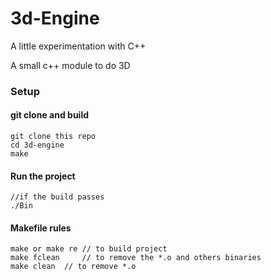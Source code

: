 # 3d-Engine

A little experimentation with C++

A small c++ module to do 3D


### Setup

#### git clone and build

```
git clone this repo
cd 3d-engine
make
```

#### Run the project

```
//if the build passes
./Bin
```

#### Makefile rules

```
make or make re // to build project
make fclean  	// to remove the *.o and others binaries
make clean	// to remove *.o
```
